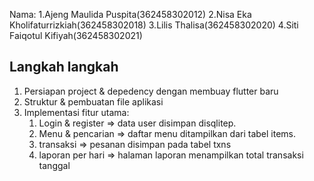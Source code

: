 Nama: 1.Ajeng Maulida Puspita(362458302012)
      2.Nisa Eka Kholifaturrizkiah(362458302018)
      3.Lilis Thalisa(362458302020)
      4.Siti Faiqotul Kifiyah(362458302021)

## Langkah langkah
1. Persiapan project & depedency dengan membuay flutter baru
2. Struktur & pembuatan file aplikasi
3. Implementasi fitur utama:
   1. Login & register => data user disimpan disqlitep.
   2. Menu & pencarian => daftar menu ditampilkan dari tabel items.
   3. transaksi => pesanan disimpan pada tabel txns
   4. laporan per hari => halaman laporan menampilkan total transaksi tanggal
